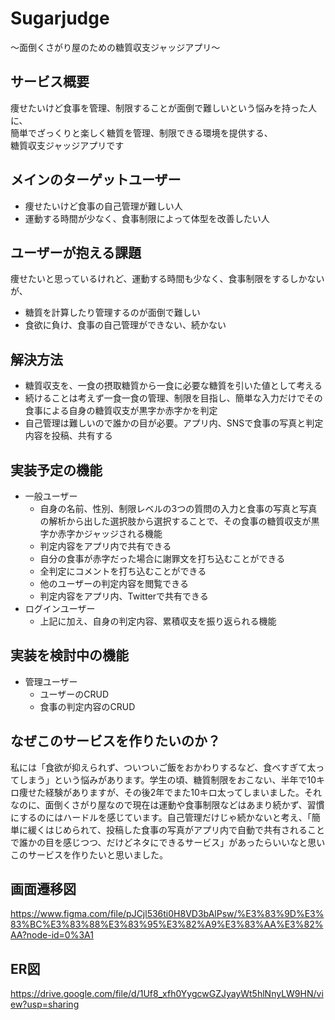 # Sugarjudge
〜面倒くさがり屋のための糖質収支ジャッジアプリ〜

## サービス概要
痩せたいけど食事を管理、制限することが面倒で難しいという悩みを持った人に、  
簡単でざっくりと楽しく糖質を管理、制限できる環境を提供する、  
糖質収支ジャッジアプリです  
## メインのターゲットユーザー
* 痩せたいけど食事の自己管理が難しい人 
* 運動する時間が少なく、食事制限によって体型を改善したい人
## ユーザーが抱える課題
痩せたいと思っているけれど、運動する時間も少なく、食事制限をするしかないが、
* 糖質を計算したり管理するのが面倒で難しい
* 食欲に負け、食事の自己管理ができない、続かない
## 解決方法
* 糖質収支を、一食の摂取糖質から一食に必要な糖質を引いた値として考える
* 続けることは考えず一食一食の管理、制限を目指し、簡単な入力だけでその食事による自身の糖質収支が黒字か赤字かを判定
* 自己管理は難しいので誰かの目が必要。アプリ内、SNSで食事の写真と判定内容を投稿、共有する
## 実装予定の機能
* 一般ユーザー
    * 自身の名前、性別、制限レベルの3つの質問の入力と食事の写真と写真の解析から出した選択肢から選択することで、その食事の糖質収支が黒字か赤字かジャッジされる機能
    * 判定内容をアプリ内で共有できる
    * 自分の食事が赤字だった場合に謝罪文を打ち込むことができる
    * 全判定にコメントを打ち込むことができる
    * 他のユーザーの判定内容を閲覧できる
    * 判定内容をアプリ内、Twitterで共有できる
* ログインユーザー
    * 上記に加え、自身の判定内容、累積収支を振り返られる機能
## 実装を検討中の機能
* 管理ユーザー
    * ユーザーのCRUD
    * 食事の判定内容のCRUD

## なぜこのサービスを作りたいのか？
私には「食欲が抑えられず、ついついご飯をおかわりするなど、食べすぎて太ってしまう」という悩みがあります。学生の頃、糖質制限をおこない、半年で10キロ痩せた経験がありますが、その後2年でまた10キロ太ってしまいました。それなのに、面倒くさがり屋なので現在は運動や食事制限などはあまり続かず、習慣にするのにはハードルを感じています。自己管理だけじゃ続かないと考え、「簡単に緩くはじめられて、投稿した食事の写真がアプリ内で自動で共有されることで誰かの目を感じつつ、だけどネタにできるサービス」があったらいいなと思いこのサービスを作りたいと思いました。

## 画面遷移図
https://www.figma.com/file/pJCjl536ti0H8VD3bAlPsw/%E3%83%9D%E3%83%BC%E3%83%88%E3%83%95%E3%82%A9%E3%83%AA%E3%82%AA?node-id=0%3A1

## ER図
https://drive.google.com/file/d/1Uf8_xfh0YygcwGZJyayWt5hlNnyLW9HN/view?usp=sharing